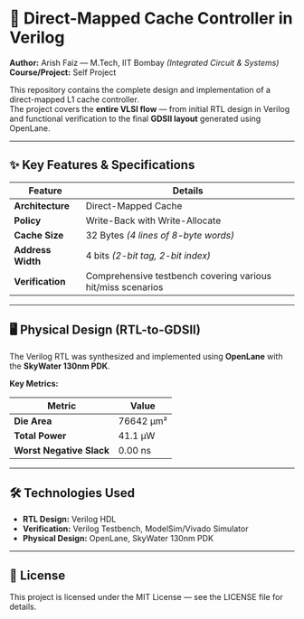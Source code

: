 # 🚀 Direct-Mapped Cache Controller in Verilog 

**Author:** Arish Faiz — M.Tech, IIT Bombay *(Integrated Circuit & Systems)*  
**Course/Project:** Self Project  

This repository contains the complete design and implementation of a direct-mapped L1 cache controller.  
The project covers the **entire VLSI flow** — from initial RTL design in Verilog and functional verification to the final **GDSII layout** generated using OpenLane.

---

## ✨ Key Features & Specifications

| Feature           | Details |
|-------------------|---------|
| **Architecture**  | Direct-Mapped Cache |
| **Policy**        | Write-Back with Write-Allocate |
| **Cache Size**    | 32 Bytes *(4 lines of 8-byte words)* |
| **Address Width** | 4 bits *(2-bit tag, 2-bit index)* |
| **Verification**  | Comprehensive testbench covering various hit/miss scenarios |

---

## 🖥 Physical Design (RTL-to-GDSII)

The Verilog RTL was synthesized and implemented using **OpenLane** with the **SkyWater 130nm PDK**.

**Key Metrics:**

| Metric                  | Value         |
|-------------------------|---------------|
| **Die Area**            | 76642 μm²     |
| **Total Power**         | 41.1 μW       |
| **Worst Negative Slack**| 0.00 ns       |

---

## 🛠 Technologies Used
- **RTL Design:** Verilog HDL  
- **Verification:** Verilog Testbench, ModelSim/Vivado Simulator  
- **Physical Design:** OpenLane, SkyWater 130nm PDK  

---

## 📜 License  
This project is licensed under the MIT License — see the LICENSE file for details.

